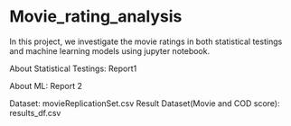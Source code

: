 # Movie_rating_analysis

In this project, we investigate the movie ratings in both statistical testings and machine learning models using jupyter notebook.

About Statistical Testings: Report1



About ML: Report 2

Dataset: movieReplicationSet.csv
Result Dataset(Movie and COD score): results_df.csv
